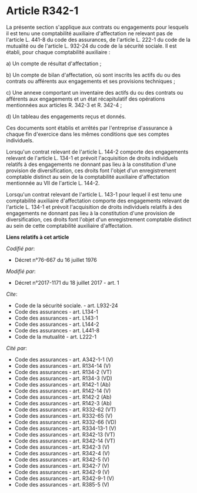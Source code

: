 # Article R342-1

La présente section s'applique aux contrats ou engagements pour lesquels il est tenu une comptabilité auxiliaire
d'affectation ne relevant pas de l'article L. 441-8 du code des assurances, de l'article L. 222-1 du code de la mutualité ou
de l'article L. 932-24 du code de la sécurité sociale. Il est établi, pour chaque comptabilité auxiliaire : 

a) Un compte de résultat d'affectation ; 

b) Un compte de bilan d'affectation, où sont inscrits les actifs du ou des contrats ou afférents aux engagements et ses
provisions techniques ; 

c) Une annexe comportant un inventaire des actifs du ou des contrats ou afférents aux engagements et un état récapitulatif
des opérations mentionnées aux articles R. 342-3 et R. 342-4 ; 

d) Un tableau des engagements reçus et donnés. 

Ces documents sont établis et arrêtés par l'entreprise d'assurance à chaque fin d'exercice dans les mêmes conditions que ses
comptes individuels. 

Lorsqu'un contrat relevant de l'article L. 144-2 comporte des engagements relevant de l'article L. 134-1 et prévoit
l'acquisition de droits individuels relatifs à des engagements ne donnant pas lieu à la constitution d'une provision de
diversification, ces droits font l'objet d'un enregistrement comptable distinct au sein de la comptabilité auxiliaire
d'affectation mentionnée au VII de l'article L. 144-2. 

Lorsqu'un contrat relevant de l'article L. 143-1 pour lequel il est tenu une comptabilité auxiliaire d'affectation comporte
des engagements relevant de l'article L. 134-1 et prévoit l'acquisition de droits individuels relatifs à des engagements ne
donnant pas lieu à la constitution d'une provision de diversification, ces droits font l'objet d'un enregistrement comptable
distinct au sein de cette comptabilité auxiliaire d'affectation.

**Liens relatifs à cet article**

_Codifié par_:

  - Décret n°76-667 du 16 juillet 1976

_Modifié par_:

  - Décret n°2017-1171 du 18 juillet 2017 - art. 1

_Cite_:

  - Code de la sécurité sociale. - art. L932-24
  - Code des assurances - art. L134-1
  - Code des assurances - art. L143-1
  - Code des assurances - art. L144-2
  - Code des assurances - art. L441-8
  - Code de la mutualité - art. L222-1

_Cité par_:

  - Code des assurances - art. A342-1-1 (V)
  - Code des assurances - art. R134-14 (V)
  - Code des assurances - art. R134-2 (VT)
  - Code des assurances - art. R134-3 (VD)
  - Code des assurances - art. R142-1 (Ab)
  - Code des assurances - art. R142-14 (V)
  - Code des assurances - art. R142-2 (Ab)
  - Code des assurances - art. R142-3 (Ab)
  - Code des assurances - art. R332-62 (VT)
  - Code des assurances - art. R332-65 (V)
  - Code des assurances - art. R332-66 (VD)
  - Code des assurances - art. R334-13-1 (V)
  - Code des assurances - art. R342-13 (VT)
  - Code des assurances - art. R342-14 (VT)
  - Code des assurances - art. R342-3 (V)
  - Code des assurances - art. R342-4 (V)
  - Code des assurances - art. R342-5 (V)
  - Code des assurances - art. R342-7 (V)
  - Code des assurances - art. R342-9 (V)
  - Code des assurances - art. R342-9-1 (V)
  - Code des assurances - art. R385-5 (V)

